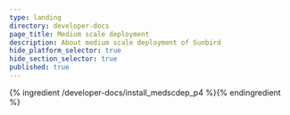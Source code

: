 ```yaml
---
type: landing
directory: developer-docs
page_title: Medium scale deployment
description: About medium scale deployment of Sunbird
hide_platform_selector: true
hide_section_selector: true
published: true
---
```

{% ingredient /developer-docs/install_medscdep_p4 %}{% endingredient %}
